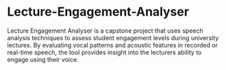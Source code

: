 # Lecture-Engagement-Analyser
Lecture Engagement Analyser is a capstone project that uses speech analysis techniques to assess student engagement levels during university lectures. By evaluating vocal patterns and acoustic features in recorded or real-time speech, the tool provides insight into the lecturers ability to engage using their voice.
